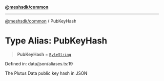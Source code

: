 [**@meshsdk/common**](../README.md)

***

[@meshsdk/common](../globals.md) / PubKeyHash

# Type Alias: PubKeyHash

> **PubKeyHash** = [`ByteString`](ByteString.md)

Defined in: data/json/aliases.ts:19

The Plutus Data public key hash in JSON
